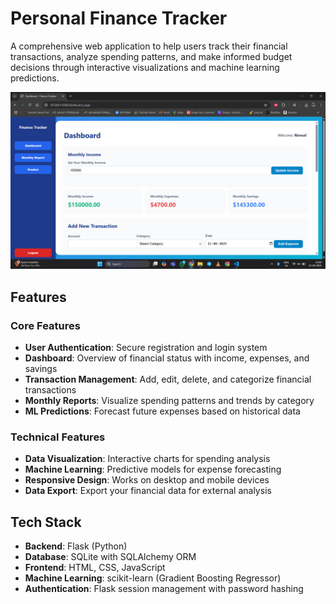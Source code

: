 # Personal Finance Tracker

A comprehensive web application to help users track their financial transactions, analyze spending patterns, and make informed budget decisions through interactive visualizations and machine learning predictions.

![Finance Tracker Dashboard](doc/Dashboard.png)

## Features

### Core Features
- **User Authentication**: Secure registration and login system
- **Dashboard**: Overview of financial status with income, expenses, and savings
- **Transaction Management**: Add, edit, delete, and categorize financial transactions
- **Monthly Reports**: Visualize spending patterns and trends by category
- **ML Predictions**: Forecast future expenses based on historical data

### Technical Features
- **Data Visualization**: Interactive charts for spending analysis
- **Machine Learning**: Predictive models for expense forecasting
- **Responsive Design**: Works on desktop and mobile devices
- **Data Export**: Export your financial data for external analysis

## Tech Stack

- **Backend**: Flask (Python)
- **Database**: SQLite with SQLAlchemy ORM
- **Frontend**: HTML, CSS, JavaScript
- **Machine Learning**: scikit-learn (Gradient Boosting Regressor)
- **Authentication**: Flask session management with password hashing


